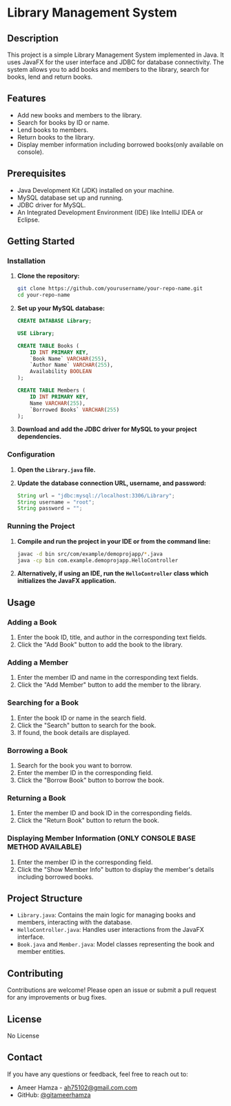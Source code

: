 # Library Management System

## Description

This project is a simple Library Management System implemented in Java. It uses JavaFX for the user interface and JDBC for database connectivity. The system allows you to add books and members to the library, search for books, lend and return books.

## Features

- Add new books and members to the library.
- Search for books by ID or name.
- Lend books to members.
- Return books to the library.
- Display member information including borrowed books(only available on console).

## Prerequisites

- Java Development Kit (JDK) installed on your machine.
- MySQL database set up and running.
- JDBC driver for MySQL.
- An Integrated Development Environment (IDE) like IntelliJ IDEA or Eclipse.

## Getting Started

### Installation

1. **Clone the repository:**

    ```bash
    git clone https://github.com/yourusername/your-repo-name.git
    cd your-repo-name
    ```

2. **Set up your MySQL database:**

    ```sql
    CREATE DATABASE Library;

    USE Library;

    CREATE TABLE Books (
        ID INT PRIMARY KEY,
        `Book Name` VARCHAR(255),
        `Author Name` VARCHAR(255),
        Availability BOOLEAN
    );

    CREATE TABLE Members (
        ID INT PRIMARY KEY,
        Name VARCHAR(255),
        `Borrowed Books` VARCHAR(255)
    );
    ```

3. **Download and add the JDBC driver for MySQL to your project dependencies.**

### Configuration

1. **Open the `Library.java` file.**
2. **Update the database connection URL, username, and password:**

    ```java
    String url = "jdbc:mysql://localhost:3306/Library";
    String username = "root";
    String password = "";
    ```

### Running the Project

1. **Compile and run the project in your IDE or from the command line:**

    ```bash
    javac -d bin src/com/example/demoprojapp/*.java
    java -cp bin com.example.demoprojapp.HelloController
    ```

2. **Alternatively, if using an IDE, run the `HelloController` class which initializes the JavaFX application.**

## Usage

### Adding a Book

1. Enter the book ID, title, and author in the corresponding text fields.
2. Click the "Add Book" button to add the book to the library.

### Adding a Member

1. Enter the member ID and name in the corresponding text fields.
2. Click the "Add Member" button to add the member to the library.

### Searching for a Book

1. Enter the book ID or name in the search field.
2. Click the "Search" button to search for the book.
3. If found, the book details are displayed.

### Borrowing a Book

1. Search for the book you want to borrow.
2. Enter the member ID in the corresponding field.
3. Click the "Borrow Book" button to borrow the book.

### Returning a Book

1. Enter the member ID and book ID in the corresponding fields.
2. Click the "Return Book" button to return the book.

### Displaying Member Information (ONLY CONSOLE BASE METHOD AVAILABLE)

1. Enter the member ID in the corresponding field.
2. Click the "Show Member Info" button to display the member's details including borrowed books.

## Project Structure

- `Library.java`: Contains the main logic for managing books and members, interacting with the database.
- `HelloController.java`: Handles user interactions from the JavaFX interface.
- `Book.java` and `Member.java`: Model classes representing the book and member entities.

## Contributing

Contributions are welcome! Please open an issue or submit a pull request for any improvements or bug fixes.

## License

No License

## Contact

If you have any questions or feedback, feel free to reach out to:

- Ameer Hamza - [ah75102@gmail.com.com](mailto:ah75102@gmail.com)
- GitHub: [@gitameerhamza](https://github.com/gitameerhamza)
